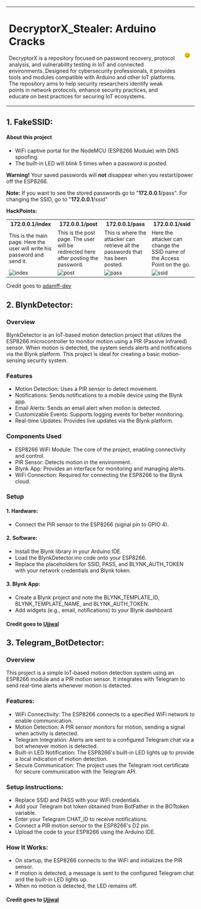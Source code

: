 <table>
  <tr>
    <td>

# DecryptorX_Stealer: Arduino Cracks

DecryptorX is a repository focused on password recovery, protocol analysis, and vulnerability testing in IoT and connected environments. Designed for cybersecurity professionals, it provides tools and modules compatible with Arduino and other IoT platforms. The repository aims to help security researchers identify weak points in network protocols, enhance security practices, and educate on best practices for securing IoT ecosystems.

</td>
    <td>
      <img src="https://github.com/UjjwalSaini07/DecryptorX_Stealer/blob/main/ArdiunoCracks/assests/ReadmeAssests/HackerEmoji.png?raw=true">
    </td>
  </tr>
</table>

## 1. FakeSSID:

#### **About this project**
- WiFi captive portal for the NodeMCU (ESP8266 Module) with DNS spoofing.
- The built-in LED will blink 5 times when a password is posted.

<b>Warning!</b> Your saved passwords will **not** disappear when you restart/power off the ESP8266.

<b>Note:</b> If you want to see the stored passwords go to "**172.0.0.1**<a>/pass</a>". For changing the SSID, go to "**172.0.0.1**<a>/ssid</a>"

**HackPoints:**
<table>
  <tr>
    <th>172.0.0.1/index</th>
    <th>172.0.0.1/post</th> 
    <th>172.0.0.1/pass</th>
    <th>172.0.0.1/ssid</th>
  </tr>
  <tr>
    <td>This is the main page. Here the user will write his password and send it.</td>
    <td>This is the post page. The user will be redirected here after posting the password.</td>
    <td>This is where the attacker can retrieve all the passwords that has been posted.</td>
    <td>Here the attacker can change the SSID name of the Access Point on the go.</td>
  </tr>
  <tr>
    <td><img width="200px" src="https://raw.githubusercontent.com/BlueArduino20/ESP8266_WiFi_Captive_Portal/master/src/1_Index_2.jpg" title="index"></td>
    <td><img width="200px" src="https://raw.githubusercontent.com/BlueArduino20/ESP8266_WiFi_Captive_Portal/master/src/2_Post.jpg" title="post"></td>
    <td><img width="200px" src="https://raw.githubusercontent.com/BlueArduino20/ESP8266_WiFi_Captive_Portal/master/src/3_Pass.jpg" title="pass"></td>
<td><img width="200px" src="https://raw.githubusercontent.com/BlueArduino20/ESP8266_WiFi_Captive_Portal/master/src/4_ssid.jpg" title="ssid"></td>
  </tr>
</table>

Credit goes to [adamff-dev](https://github.com/adamff-dev/ESP8266-Captive-Portal)

## 2. BlynkDetector:

### **Overview**
BlynkDetector is an IoT-based motion detection project that utilizes the ESP8266 microcontroller to monitor motion using a PIR (Passive Infrared) sensor. When motion is detected, the system sends alerts and notifications via the Blynk platform. This project is ideal for creating a basic motion-sensing security system.

### **Features**
- Motion Detection: Uses a PIR sensor to detect movement.
- Notifications: Sends notifications to a mobile device using the Blynk app.
- Email Alerts: Sends an email alert when motion is detected.
- Customizable Events: Supports logging events for better monitoring.
- Real-time Updates: Provides live updates via the Blynk platform.

### **Components Used**
- ESP8266 WiFi Module: The core of the project, enabling connectivity and control.
- PIR Sensor: Detects motion in the environment.
- Blynk App: Provides an interface for monitoring and managing alerts.
- WiFi Connection: Required for connecting the ESP8266 to the Blynk cloud.

### **Setup**
#### 1. Hardware:
  - Connect the PIR sensor to the ESP8266 (signal pin to GPIO 4).
#### 2. Software:
  - Install the Blynk library in your Arduino IDE.
  - Load the BlynkDetector.ino code onto your ESP8266.
  - Replace the placeholders for SSID, PASS, and BLYNK_AUTH_TOKEN with your network credentials and Blynk token.
#### 3. Blynk App:
  - Create a Blynk project and note the BLYNK_TEMPLATE_ID, BLYNK_TEMPLATE_NAME, and BLYNK_AUTH_TOKEN.
  - Add widgets (e.g., email, notifications) to your Blynk dashboard.

#### Credit goes to [Ujjwal](https://github.com/UjjwalSaini07)

## 3. Telegram_BotDetector:

### **Overview**
This project is a simple IoT-based motion detection system using an ESP8266 module and a PIR motion sensor. It integrates with Telegram to send real-time alerts whenever motion is detected.

### **Features:**
- WiFi Connectivity: The ESP8266 connects to a specified WiFi network to enable communication.
- Motion Detection: A PIR sensor monitors for motion, sending a signal when activity is detected.
- Telegram Integration: Alerts are sent to a configured Telegram chat via a bot whenever motion is detected.
- Built-in LED Notification: The ESP8266's built-in LED lights up to provide a local indication of motion detection.
- Secure Communication: The project uses the Telegram root certificate for secure communication with the Telegram API.

### **Setup Instructions:**
- Replace SSID and PASS with your WiFi credentials.
- Add your Telegram bot token obtained from BotFather in the BOTtoken variable.
- Enter your Telegram CHAT_ID to receive notifications.
- Connect a PIR motion sensor to the ESP8266's D2 pin.
- Upload the code to your ESP8266 using the Arduino IDE.

### **How It Works:**
- On startup, the ESP8266 connects to the WiFi and initializes the PIR sensor.
- If motion is detected, a message is sent to the configured Telegram chat and the built-in LED lights up.
- When no motion is detected, the LED remains off.

#### Credit goes to [Ujjwal](https://github.com/UjjwalSaini07)
